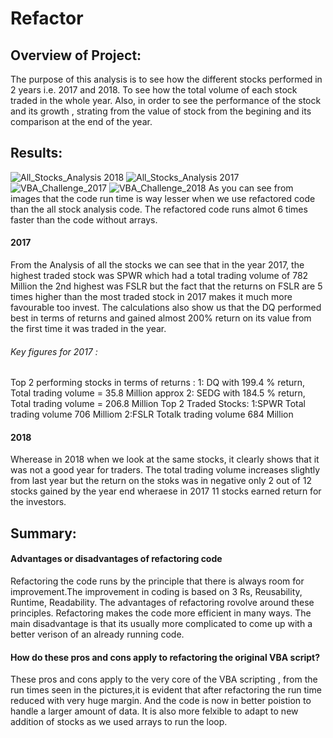 # Refactor 

## Overview of Project: 
The purpose of this analysis is to see how the different stocks performed in 2 years i.e. 2017 and 2018. To see how the total volume of each stock traded in the whole year. Also, in order to see the performance of the stock and its growth , strating from the value of stock from the begining and its comparison at the end of the year. 

## Results: 
![All_Stocks_Analysis 2018](https://user-images.githubusercontent.com/93050682/141603493-18b41474-27d8-45a3-bf9b-bd6a9e85d69d.PNG)
![All_Stocks_Analysis 2017](https://user-images.githubusercontent.com/93050682/141603505-a2b33f59-c794-49ee-b7a4-e84725dfdc0a.PNG)
![VBA_Challenge_2017](https://user-images.githubusercontent.com/93050682/141603511-eea16340-9d49-42b2-8f0d-bf70ac5179f0.PNG)
![VBA_Challenge_2018](https://user-images.githubusercontent.com/93050682/141603513-3d2a1c93-0aa6-474f-b0b8-790851b87e33.PNG)
As you can see from images that the code run time is way lesser when we use refactored code than the all stock analysis code. The refactored code runs almot 6 times faster than the code without arrays. 
#### 2017
From the Analysis of all the stocks we can see that in the year 2017, the highest traded stock was SPWR which had a total trading volume of 782 Million the 2nd highest was FSLR but the fact that the returns on FSLR are 5 times higher than the most traded stock in 2017 makes it much more favourable too invest. The calculations also show us that the DQ performed best in terms of returns and gained almost 200% return on its value from the first time it was traded in the year. 
###### Key figures for 2017 :
Top 2 performing stocks in terms of returns : 
1: DQ   with 199.4 % return, Total trading volume = 35.8 Million approx
2: SEDG with 184.5 % return, Total trading volume = 206.8 Million
Top 2 Traded Stocks:
1:SPWR  Total trading volume 706 Milliom
2:FSLR  Totalk trading volume 684 Million
#### 2018
Wherease in 2018  when we look at the same stocks, it clearly shows that it was not a good year for traders. The total trading volume increases slightly from last year but the return on the stoks was in negative only 2 out of 12 stocks gained by the year end wheraese in 2017 11 stocks earned return for the investors.  

## Summary: 
#### Advantages or disadvantages of refactoring code
Refactoring the code runs by the principle that there is always room for improvement.The improvement in coding is based on 3 Rs, Reusability, Runtime, Readability. The advantages of refactoring rovolve around these principles. Refactoring makes the code more efficient in many ways. The main disadvantage is that its usually more complicated to come up with a better verison of an already running code. 
#### How do these pros and cons apply to refactoring the original VBA script?
These pros and cons apply to the very core of the VBA scripting , from the run times seen in the pictures,it is evident that after refactoring the run time reduced with very huge margin. And the code is now in better poistion to handle a larger amount of data. It is also more felxible to adapt to new addition of stocks as we used arrays to run the loop. 

